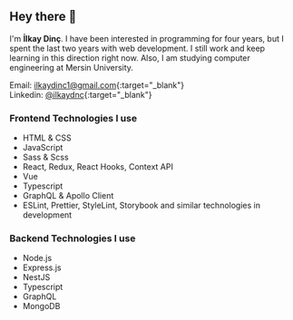 ## Hey there 👋
 I'm **İlkay Dinç**. I have been interested in programming for four years, but I spent the last two years with web development. I still work and keep learning in this direction right now. Also, I am studying computer engineering at Mersin University.

Email: [ilkaydinc1@gmail.com](mailto:ilkaydinc1@gmail.com){:target="_blank"}
<br />
Linkedin: [@ilkaydnc](https://www.linkedin.com/in/ilkaydnc/){:target="_blank"}

### Frontend Technologies I use
* HTML & CSS
* JavaScript
* Sass & Scss
* React, Redux, React Hooks, Context API
* Vue
* Typescript
* GraphQL & Apollo Client
* ESLint, Prettier, StyleLint, Storybook and similar technologies in development

### Backend Technologies I use
* Node.js
* Express.js
* NestJS
* Typescript
* GraphQL
* MongoDB

